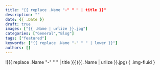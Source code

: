 ```yaml
---
title: "{{ replace .Name "-" " " | title }}"
description: ""
date: {{ .Date }}
draft: true
images: ["{{ .Name | urlize }}.jpg"]
categories: ["General","Blog"]
tags: ["featured"]
keywords: ["{{ replace .Name "-" " " | lower }}"]
authors: []
---
```


![{{ replace .Name "-" " " | title }}]({{ .Name | urlize }}.jpg)
{ .img-fluid }
